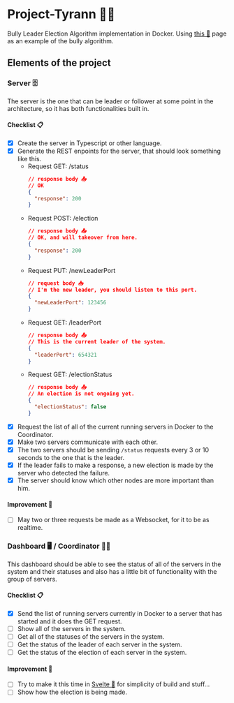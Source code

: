 # Project-Tyrann 👩‍⚖️
Bully Leader Election Algorithm implementation in Docker. Using [this 🔗](https://www.cs.colostate.edu/~cs551/CourseNotes/Synchronization/BullyExample.html) page as an example of the bully algorithm.

## Elements of the project

### Server 🗄

The server is the one that can be leader or follower at some point in the architecture, so it has both functionalities built in.

#### Checklist 📋
- [x] Create the server in Typescript or other language.
- [x] Generate the REST enpoints for the server, that should look something like this.
  - Request GET: /status
    ```JSON
    // response body 📤
    // OK
    {
      "response": 200
    }
    ```
  - Request POST: /election
    ```JSON
    // response body 📤
    // OK, and will takeover from here.
    {
      "response": 200 
    }
    ```
  - Request PUT: /newLeaderPort
    ```JSON
    // request body 📥
    // I'm the new leader, you should listen to this port.
    {
      "newLeaderPort": 123456
    }
    ```
  - Request GET: /leaderPort
    ```JSON
    // response body 📤
    // This is the current leader of the system.
    {
      "leaderPort": 654321
    }
    ```
  - Request GET: /electionStatus
    ```JSON
    // response body 📤
    // An election is not ongoing yet.
    {
      "electionStatus": false
    }
    ```
- [x] Request the list of all of the current running servers in Docker to the Coordinator.
- [x] Make two servers communicate with each other.
- [x] The two servers should be sending `/status` requests every 3 or 10 seconds to the one that is the leader.
- [x] If the leader fails to make a response, a new election is made by the server who detected the failure.
- [x] The server should know which other nodes are more important than him.

#### Improvement 🎉
- [ ] May two or three requests be made as a Websocket, for it to be as realtime.

### Dashboard 🖥 / Coordinator 👩‍🍳

This dashboard should be able to see the status of all of the servers in the system and their statuses and also has a little bit of functionality with the group of servers.

#### Checklist 📋
 - [x] Send the list of running servers currently in Docker to a server that has started and it does the GET request.
 - [ ] Show all of the servers in the system.
 - [ ] Get all of the statuses of the servers in the system.
 - [ ] Get the status of the leader of each server in the system.
 - [ ] Get the status of the election of each server in the system.

#### Improvement 🎉
 - [ ] Try to make it this time in [Svelte 🔗](https://svelte.dev/) for simplicity of build and stuff...
 - [ ] Show how the election is being made.
